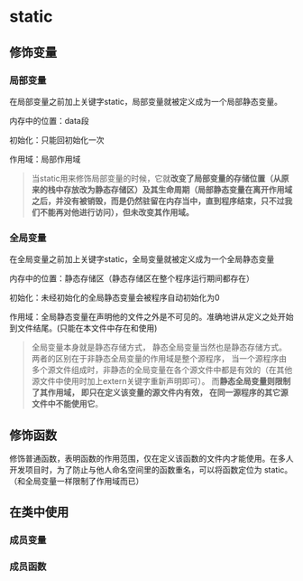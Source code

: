 ﻿# static

## 修饰变量

### 局部变量

在局部变量之前加上关键字static，局部变量就被定义成为一个局部静态变量。

内存中的位置：data段

初始化：只能回初始化一次

作用域：局部作用域

> 当static用来修饰局部变量的时候，它就**改变了局部变量的存储位置（从原来的栈中存放改为静态存储区）及其生命周期（局部静态变量在离开作用域之后，并没有被销毁，而是仍然驻留在内存当中，直到程序结束，只不过我们不能再对他进行访问），但未改变其作用域。**

### 全局变量

在全局变量之前加上关键字static，全局变量就被定义成为一个全局静态变量

内存中的位置：静态存储区（静态存储区在整个程序运行期间都存在）

初始化：未经初始化的全局静态变量会被程序自动初始化为0

作用域：全局静态变量在声明他的文件之外是不可见的。准确地讲从定义之处开始到文件结尾。(只能在本文件中存在和使用)

> 全局变量本身就是静态存储方式， 静态全局变量当然也是静态存储方式。两者的区别在于非静态全局变量的作用域是整个源程序， 当一个源程序由多个源文件组成时，非静态的全局变量在各个源文件中都是有效的（在其他源文件中使用时加上extern关键字重新声明即可）。 而**静态全局变量则限制了其作用域， 即只在定义该变量的源文件内有效， 在同一源程序的其它源文件中不能使用它**。

## 修饰函数

修饰普通函数，表明函数的作用范围，仅在定义该函数的文件内才能使用。在多人开发项目时，为了防止与他人命名空间里的函数重名，可以将函数定位为 static。（和全局变量一样限制了作用域而已）

## 在类中使用

### 成员变量

### 成员函数
